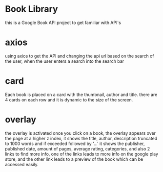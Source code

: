# Book Library
this is a Google Book API project to get familiar with API's

# axios
using axios to get the API and changing the api url based on the search of the user, when the user enters a search into the search bar

# card
Each book is placed on a card with the thumbnail, author and title. there are 4 cards on each row and it is dynamic to the size of the screen.

# overlay 
the overlay is activated once you click on a book, the overlay appears over the page at a higher z index, it shows the title, author, description truncated to 1000 words and if exceeded followed by '...'
it shows the publisher, published date, amount of pages, average rating, categories, and also 2 links to find more info, one of the links leads to more info on the google play store, and the other link leads to a preview of the book which can be accessed easily.
